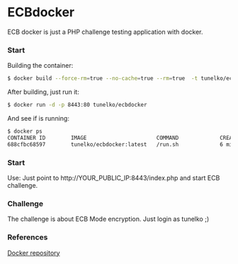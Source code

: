 # ECBdocker
ECB docker is just a PHP challenge testing application with docker. 

### Start

Building the container:
```sh
$ docker build --force-rm=true --no-cache=true --rm=true  -t tunelko/ecbdocker .
```
After building, just run it:
```sh
$ docker run -d -p 8443:80 tunelko/ecbdocker
```

And see if is running:
```sh
$ docker ps
CONTAINER ID        IMAGE                      COMMAND             CREATED             STATUS              PORTS                  NAMES
688cfbc68597        tunelko/ecbdocker:latest   /run.sh             6 minutes ago       Up 6 minutes        0.0.0.0:8443->80/tcp   loving_davinci
```
### Start

Use: 
Just point to http://YOUR_PUBLIC_IP:8443/index.php and start ECB challenge.  

### Challenge

The challenge is about ECB Mode encryption. Just login as tunelko ;)

### References

[Docker repository](https://registry.hub.docker.com/u/tunelko/ecbdocker/)



